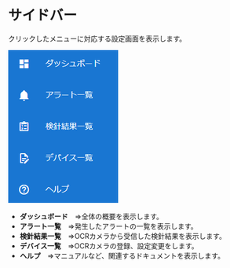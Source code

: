 # サイドバー


クリックしたメニューに対応する設定画面を表示します。

![](img/side_menu.png)

- **ダッシュボード**　⇒全体の概要を表示します。
- **アラート一覧**　⇒発生したアラートの一覧を表示します。
- **検針結果一覧**　⇒OCRカメラから受信した検針結果を表示します。
- **デバイス一覧**　⇒OCRカメラの登録、設定変更をします。
- **ヘルプ**　⇒マニュアルなど、関連するドキュメントを表示します。
